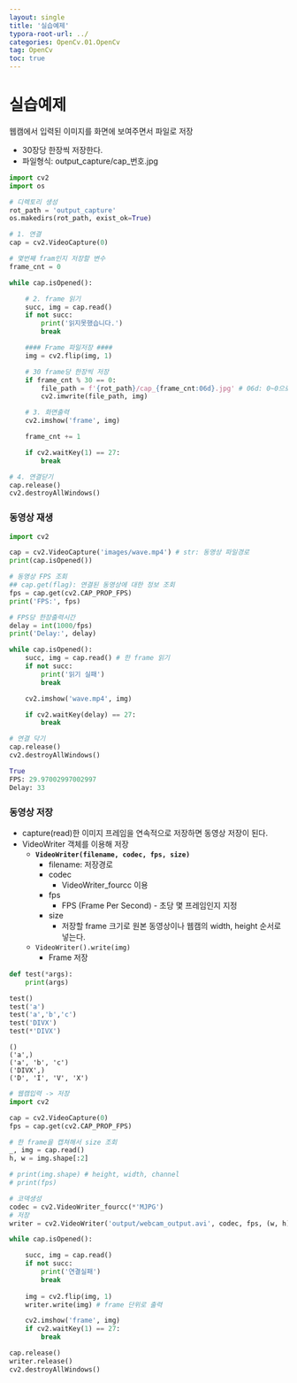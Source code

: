 ```yaml
---
layout: single
title: '실습예제'
typora-root-url: ../
categories: OpenCv.01.OpenCv
tag: OpenCv
toc: true
---
```


# 실습예제 

웹캠에서 입력된 이미지를 화면에 보여주면서 파일로 저장

- 30장당 한장씩 저장한다.
- 파일형식: output_capture/cap_번호.jpg


```python
import cv2
import os 
```


```python
# 디렉토리 생성
rot_path = 'output_capture'
os.makedirs(rot_path, exist_ok=True)
```


```python
# 1. 연결
cap = cv2.VideoCapture(0)

# 몇번째 fram인지 저장할 변수
frame_cnt = 0

while cap.isOpened():

    # 2. frame 읽기
    succ, img = cap.read()
    if not succ:
        print('읽지못했습니다.')
        break

    #### Frame 파일저장 ####
    img = cv2.flip(img, 1)

    # 30 frame당 한장씩 저장
    if frame_cnt % 30 == 0:
        file_path = f'{rot_path}/cap_{frame_cnt:06d}.jpg' # 06d: 0~0으로 채움, 6-최소6자리
        cv2.imwrite(file_path, img)

    # 3. 화면출력
    cv2.imshow('frame', img)

    frame_cnt += 1

    if cv2.waitKey(1) == 27:
        break

# 4. 연결닫기
cap.release()
cv2.destroyAllWindows()
```



### 동영상 재생


```python
import cv2
```


```python
cap = cv2.VideoCapture('images/wave.mp4') # str: 동영상 파일경로
print(cap.isOpened())

# 동영상 FPS 조회
## cap.get(flag): 연결된 동영상에 대한 정보 조회
fps = cap.get(cv2.CAP_PROP_FPS)
print('FPS:', fps)

# FPS당 한장출력시간
delay = int(1000/fps)
print('Delay:', delay)

while cap.isOpened():
    succ, img = cap.read() # 한 frame 읽기
    if not succ:
        print('읽기 실패')
        break

    cv2.imshow('wave.mp4', img)

    if cv2.waitKey(delay) == 27:
        break

# 연결 닥기
cap.release()
cv2.destroyAllWindows()
```

```python
True
FPS: 29.97002997002997
Delay: 33
```



### 동영상 저장
- capture(read)한 이미지 프레임을 연속적으로 저장하면 동영상 저장이 된다.
- VideoWriter 객체를 이용해 저장
    - **`VideoWriter(filename, codec, fps, size)`**
        - filename: 저장경로
        - codec
            - VideoWriter_fourcc 이용
        - fps
            - FPS (Frame Per Second) - 초당 몇 프레임인지 지정
        - size
            - 저장할 frame 크기로 원본 동영상이나 웹캠의 width, height 순서로 넣는다.
    - `VideoWriter().write(img)`
        - Frame 저장


```python
def test(*args):
    print(args)

test()
test('a')
test('a','b','c')
test('DIVX')
test(*'DIVX')
```

    ()
    ('a',)
    ('a', 'b', 'c')
    ('DIVX',)
    ('D', 'I', 'V', 'X')



```python
# 웹캠입력 -> 저장
import cv2
```


```python
cap = cv2.VideoCapture(0)
fps = cap.get(cv2.CAP_PROP_FPS)

# 한 frame을 캡쳐해서 size 조회
_, img = cap.read()
h, w = img.shape[:2]

# print(img.shape) # height, width, channel
# print(fps)

# 코덱생성
codec = cv2.VideoWriter_fourcc(*'MJPG')
# 저장
writer = cv2.VideoWriter('output/webcam_output.avi', codec, fps, (w, h))

while cap.isOpened():

    succ, img = cap.read()
    if not succ:
        print('연결실패')
        break
    
    img = cv2.flip(img, 1)
    writer.write(img) # frame 단위로 출력

    cv2.imshow('frame', img)
    if cv2.waitKey(1) == 27:
        break

cap.release()
writer.release()
cv2.destroyAllWindows()
```

